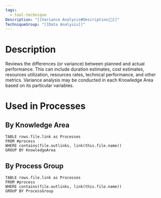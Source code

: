 ```yaml
---
tags:
  - tool-technique
Description: "[[Variance Analysis#Description|📝]]"
TechniqueGroup: "[[Data Analysis]]"
---
```

# Description
Reviews the differences (or variance) between planned and actual performance. This can include duration estimates, cost estimates, resources utilization, resources rates, technical performance, and other metrics. Variance analysis may be conducted in each Knowledge Area based on its particular variables.
# Used in Processes
## By Knowledge Area
```dataview
TABLE rows.file.link as Processes
FROM #process 
WHERE contains(file.outlinks, link(this.file.name))
GROUP BY KnowledgeArea
```
## By Process Group
```dataview
TABLE rows.file.link as Processes
FROM #process 
WHERE contains(file.outlinks, link(this.file.name))
GROUP BY ProcessGroup
```

